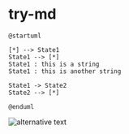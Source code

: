 # try-md


```mermaid
@startuml

[*] --> State1
State1 --> [*]
State1 : this is a string
State1 : this is another string

State1 -> State2
State2 --> [*]

@enduml

```



![alternative text](http://www.plantuml.com/plantuml/proxy?cache=no&src=https://raw.githubusercontent.com/vitus133/try-md/main/README.md)

